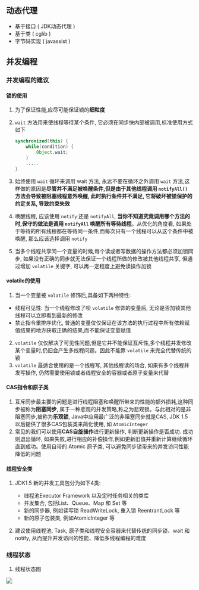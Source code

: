 ## 动态代理
* 基于接口 ( JDK动态代理 )
* 基于类 ( cglib )
* 字节码实现 ( javassist )


## 并发编程

### 并发编程的建议
#### 锁的使用
1. 为了保证性能,应尽可能保证锁的**细粒度**
2. `wait` 方法用来使线程等待某个条件, 它必须在同步快内部被调用,标准使用方式如下

    ```java
    synchronized(this) {
        while(condition) {
            Object.wait;
        }
        .....
    }
    ```
3. 始终使用 `wait` 循环来调用 wait 方法, 永远不要在循环之外调用 `wait` 方法,这样做的原因是**尽管并不满足被唤醒条件,但是由于其他线程调用 `notifyAll()` 方法会导致被阻塞线程意外唤醒, 此时执行条件并不满足, 它将破坏被锁保护的约定关系, 导致约束失效**
4. 唤醒线程, 应该使用 `notify` 还是 `notifyAll`, **当你不知道究竟调用哪个方法的时,保守的做法是调用 `notifyAll` 唤醒所有等待线程**。从优化的角度看, 如果处于等待的所有线程都在等待同一条件,而每次只有一个线程可以从这个条件中被唤醒, 那么应该选择调用 `notify`
5. 当多个线程共享同一个变量的时候,每个读或者写数据的操作方法都必须加锁同步, 如果没有正确的同步就无法保证一个线程所做的修改被其他线程共享, 但通过增加 `volatile` 关键字, 可以再一定程度上避免读操作加锁

#### volatile的使用
1. 当一个变量被 `volatile` 修饰后,具备如下两种特性:
  * 线程可见性: 当一个线程修改了呗 `volatile` 修饰的变量后, 无论是否加锁其他线程可以立即看到最新的修改
  * 禁止指令重排序优化, 普通的变量仅仅保证在该方法的执行过程中所有依赖赋值结果的地方获取正确的结果,而不能保证变量赋值
2. `volatile` 仅仅解决了可见性问题,但是它并不能保证互斥性,多个线程并发修改某个变量时,仍旧会产生多线程问题。因此不能靠 `volatile` 来完全代替传统的锁
3. `volatile` 最适合使用的是一个线程写, 其他线程读的场合, 如果有多个线程并发写操作, 仍然需要使用锁或者线程安全的容器或者原子变量来代替

#### CAS指令和原子类
1. 互斥同步最主要的问题是进行线程阻塞和唤醒所带来的性能的额外损耗,这种同步被称为**阻塞同步**, 属于一种悲观的并发策略,称之为悲观锁。与此相对的是非阻塞同步,被称为**乐观锁**, Java中应用最广泛的非阻塞同步就是CAS, JDK 1.5 以后提供了很多CAS包装类来简化使用, 如 `AtomicInteger`
2. 常见的我们可以使用**CAS自旋操作**进行更新操作, 判断更新操作是否成功. 成功则退出循环, 如果失败,进行相应的补偿操作,例如更新旧值并重新计算继续循环直到成功。使用自带的 Atomic 原子类, 可以避免同步锁带来的并发访问性能降低的问题

#### 线程安全类

1. JDK1.5 新的并发工具包分为如下4类:
   * 线程池Executor Framework 以及定时任务相关的类库
   * 并发集合, 包括List、Queue、Map 和 Set 等
   * 新的同步器, 例如读写锁 ReadWriteLock, 重入锁 ReentrantLock 等
   * 新的原子包装类, 例如AtomicInteger 等

2. 建议使用线程池, Task, 原子类和线程安全容器来代替传统的同步锁、wait 和 notify, 从而提升并发访问的性能、降低多线程编程的难度

### 线程状态

1. 线程状态图

![](https://ling-root-bucket.oss-cn-hangzhou.aliyuncs.com/picgo/3756800208-5c1b354a84566_fix732.jpg)